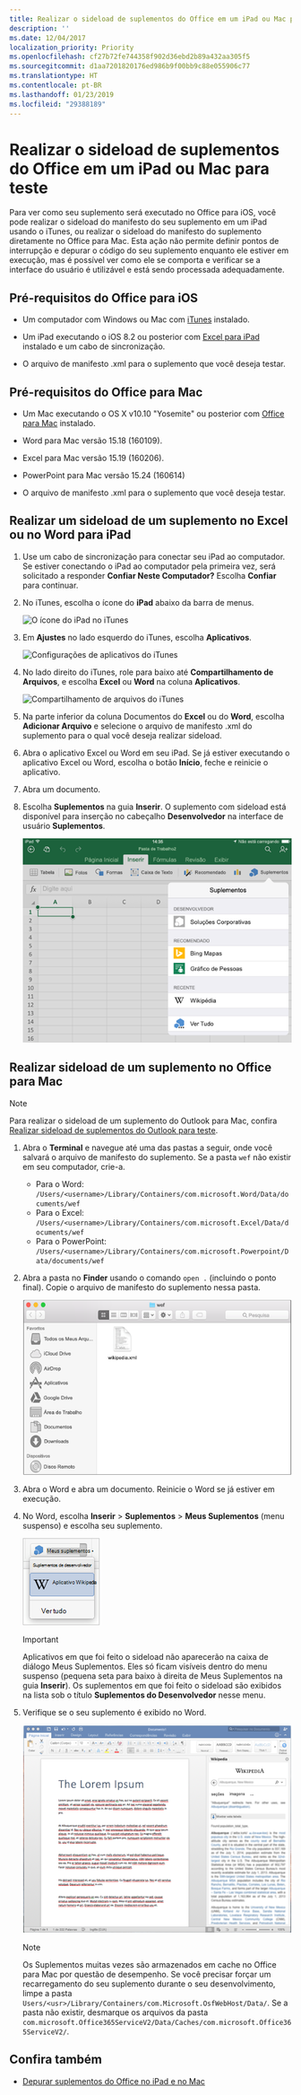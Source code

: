 ```yaml
---
title: Realizar o sideload de suplementos do Office em um iPad ou Mac para teste
description: ''
ms.date: 12/04/2017
localization_priority: Priority
ms.openlocfilehash: cf27b72fe744358f902d36ebd2b89a432aa305f5
ms.sourcegitcommit: d1aa7201820176ed986b9f00bb9c88e055906c77
ms.translationtype: HT
ms.contentlocale: pt-BR
ms.lasthandoff: 01/23/2019
ms.locfileid: "29388189"
---
```

# <a name="sideload-office-add-ins-on-ipad-and-mac-for-testing"></a>Realizar o sideload de suplementos do Office em um iPad ou Mac para teste

Para ver como seu suplemento será executado no Office para iOS, você pode realizar o sideload do manifesto do seu suplemento em um iPad usando o iTunes, ou realizar o sideload do manifesto do suplemento diretamente no Office para Mac. Esta ação não permite definir pontos de interrupção e depurar o código do seu suplemento enquanto ele estiver em execução, mas é possível ver como ele se comporta e verificar se a interface do usuário é utilizável e está sendo processada adequadamente. 

## <a name="prerequisites-for-office-for-ios"></a>Pré-requisitos do Office para iOS

- Um computador com Windows ou Mac com [iTunes](https://www.apple.com/itunes/download/) instalado.
    
- Um iPad executando o iOS 8.2 ou posterior com [Excel para iPad](https://itunes.apple.com/us/app/microsoft-excel/id586683407?mt=8) instalado e um cabo de sincronização.
    
- O arquivo de manifesto .xml para o suplemento que você deseja testar.
    

## <a name="prerequisites-for-office-for-mac"></a>Pré-requisitos do Office para Mac

- Um Mac executando o OS X v10.10 "Yosemite" ou posterior com [Office para Mac](https://products.office.com/buy/compare-microsoft-office-products?tab=omac) instalado.
    
- Word para Mac versão 15.18 (160109).
   
- Excel para Mac versão 15.19 (160206).

- PowerPoint para Mac versão 15.24 (160614)
    
- O arquivo de manifesto .xml para o suplemento que você deseja testar.
    

## <a name="sideload-an-add-in-on-excel-or-word-for-ipad"></a>Realizar um sideload de um suplemento no Excel ou no Word para iPad

1. Use um cabo de sincronização para conectar seu iPad ao computador. Se estiver conectando o iPad ao computador pela primeira vez, será solicitado a responder **Confiar Neste Computador?** Escolha **Confiar** para continuar.

2. No iTunes, escolha o ícone do **iPad** abaixo da barra de menus.
    
    ![O ícone do iPad no iTunes](../images/ipad.png)

3. Em **Ajustes** no lado esquerdo do iTunes, escolha **Aplicativos**.
    
    ![Configurações de aplicativos do iTunes](../images/file-settings-apps.png)

4. No lado direito do iTunes, role para baixo até **Compartilhamento de Arquivos**, e escolha **Excel** ou **Word** na coluna **Aplicativos**.
    
    ![Compartilhamento de arquivos do iTunes](../images/file-sharing.png)

5. Na parte inferior da coluna Documentos do **Excel** ou do **Word**, escolha **Adicionar Arquivo** e selecione o arquivo de manifesto .xml do suplemento para o qual você deseja realizar sideload. 
    
6. Abra o aplicativo Excel ou Word em seu iPad. Se já estiver executando o aplicativo Excel ou Word, escolha o botão **Início**, feche e reinicie o aplicativo.
    
7. Abra um documento.
    
8. Escolha **Suplementos** na guia **Inserir**. O suplemento com sideload está disponível para inserção no cabeçalho **Desenvolvedor** na interface de usuário **Suplementos**.
    
    ![Inserir Suplementos no aplicativo do Excel](../images/excel-insert-add-in.png)


## <a name="sideload-an-add-in-on-office-for-mac"></a>Realizar sideload de um suplemento no Office para Mac

> [!NOTE]
> Para realizar o sideload de um suplemento do Outlook para Mac, confira [Realizar sideload de suplementos do Outlook para teste](https://docs.microsoft.com/outlook/add-ins/sideload-outlook-add-ins-for-testing).

1. Abra o **Terminal** e navegue até uma das pastas a seguir, onde você salvará o arquivo de manifesto do suplemento. Se a pasta `wef` não existir em seu computador, crie-a.
    
    - Para o Word:  `/Users/<username>/Library/Containers/com.microsoft.Word/Data/documents/wef`    
    - Para o Excel:  `/Users/<username>/Library/Containers/com.microsoft.Excel/Data/documents/wef`
    - Para o PowerPoint: `/Users/<username>/Library/Containers/com.microsoft.Powerpoint/Data/documents/wef`
    
2. Abra a pasta no **Finder** usando o comando `open .` (incluindo o ponto final). Copie o arquivo de manifesto do suplemento nessa pasta.
    
    ![Pasta Wef no Office para Mac](../images/all-my-files.png)

3. Abra o Word e abra um documento. Reinicie o Word se já estiver em execução.
    
4. No Word, escolha **Inserir** > **Suplementos** > **Meus Suplementos** (menu suspenso) e escolha seu suplemento.
    
    ![Meus Suplementos no Office para Mac](../images/my-add-ins-wikipedia.png)

    > [!IMPORTANT]
    > Aplicativos em que foi feito o sideload não aparecerão na caixa de diálogo Meus Suplementos. Eles só ficam visíveis dentro do menu suspenso (pequena seta para baixo à direita de Meus Suplementos na guia **Inserir**). Os suplementos em que foi feito o sideload são exibidos na lista sob o título **Suplementos do Desenvolvedor** nesse menu. 
    
5. Verifique se o seu suplemento é exibido no Word.
    
    ![Suplemento do Office exibido no Office para Mac](../images/lorem-ipsum-wikipedia.png)
    
    > [!NOTE]
    > Os Suplementos muitas vezes são armazenados em cache no Office para Mac por questão de desempenho. Se você precisar forçar um recarregamento do seu suplemento durante o seu desenvolvimento, limpe a pasta `Users/<usr>/Library/Containers/com.Microsoft.OsfWebHost/Data/`. Se a pasta não existir, desmarque os arquivos da pasta `com.microsoft.Office365ServiceV2/Data/Caches/com.microsoft.Office365ServiceV2/`.

## <a name="see-also"></a>Confira também

- [Depurar suplementos do Office no iPad e no Mac](debug-office-add-ins-on-ipad-and-mac.md)
    
